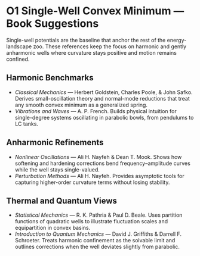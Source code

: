 # O1 Single-Well Convex Minimum — Book Suggestions

Single-well potentials are the baseline that anchor the rest of the energy-landscape zoo. These references keep the focus on harmonic and gently anharmonic wells where curvature stays positive and motion remains confined.

## Harmonic Benchmarks
- *Classical Mechanics* — Herbert Goldstein, Charles Poole, & John Safko. Derives small-oscillation theory and normal-mode reductions that treat any smooth convex minimum as a generalized spring.
- *Vibrations and Waves* — A. P. French. Builds physical intuition for single-degree systems oscillating in parabolic bowls, from pendulums to LC tanks.

## Anharmonic Refinements
- *Nonlinear Oscillations* — Ali H. Nayfeh & Dean T. Mook. Shows how softening and hardening corrections bend frequency–amplitude curves while the well stays single-valued.
- *Perturbation Methods* — Ali H. Nayfeh. Provides asymptotic tools for capturing higher-order curvature terms without losing stability.

## Thermal and Quantum Views
- *Statistical Mechanics* — R. K. Pathria & Paul D. Beale. Uses partition functions of quadratic wells to illustrate fluctuation scales and equipartition in convex basins.
- *Introduction to Quantum Mechanics* — David J. Griffiths & Darrell F. Schroeter. Treats harmonic confinement as the solvable limit and outlines corrections when the well deviates slightly from parabolic.
